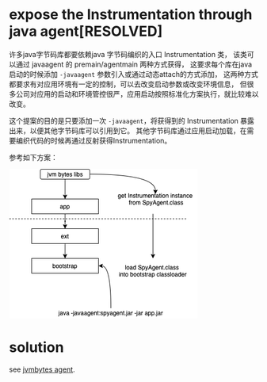 <!---
markmeta_author: wongoo
markmeta_date: 2020-05-29
markmeta_title: expose the Instrumentation through java agent
markmeta_categories: proposal
markmeta_tags: javaagent
-->

# expose the Instrumentation through java agent[RESOLVED]

许多java字节码库都要依赖java 字节码编织的入口 Instrumentation 类，
该类可以通过 javaagent 的 premain/agentmain 两种方式获得，
这要求每个库在java启动的时候添加 `-javaagent` 参数引入或通过动态attach的方式添加，
这两种方式都要求有对应用环境有一定的控制，可以去改变启动参数或改变环境信息，
但很多公司对应用的启动和环境管控很严，应用启动按照标准化方案执行，就比较难以改变。

这个提案的目的是只要添加一次 `-javaagent`，将获得到的 Instrumentation 暴露出来，以便其他字节码库可以引用到它。
其他字节码库通过应用启动加载，在需要编织代码的时候再通过反射获得Instrumentation。

参考如下方案：

![](images/spy-agent.png)

# solution

see [jvmbytes agent](https://github.com/jvmbytes/agent).

